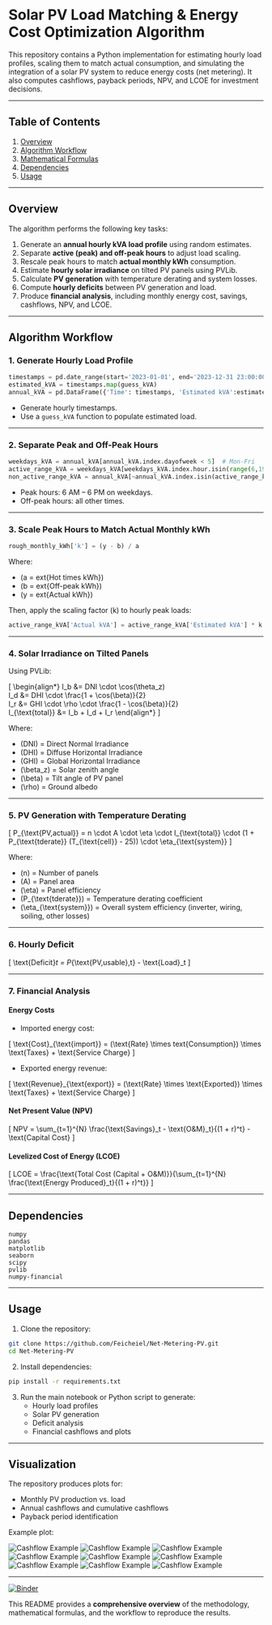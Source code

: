 # Solar PV Load Matching & Energy Cost Optimization Algorithm

This repository contains a Python implementation for estimating hourly load profiles, scaling them to match actual consumption, and simulating the integration of a solar PV system to reduce energy costs (net metering). It also computes cashflows, payback periods, NPV, and LCOE for investment decisions.

---

## Table of Contents
1. [Overview](#overview)  
2. [Algorithm Workflow](#algorithm-workflow)  
3. [Mathematical Formulas](#mathematical-formulas)  
4. [Dependencies](#dependencies)  
5. [Usage](#usage)  

---

## Overview

The algorithm performs the following key tasks:

1. Generate an **annual hourly kVA load profile** using random estimates.
2. Separate **active (peak) and off-peak hours** to adjust load scaling.
3. Rescale peak hours to match **actual monthly kWh** consumption.
4. Estimate **hourly solar irradiance** on tilted PV panels using PVLib.
5. Calculate **PV generation** with temperature derating and system losses.
6. Compute **hourly deficits** between PV generation and load.
7. Produce **financial analysis**, including monthly energy cost, savings, cashflows, NPV, and LCOE.

---

## Algorithm Workflow

### 1. Generate Hourly Load Profile

```python
timestamps = pd.date_range(start='2023-01-01', end='2023-12-31 23:00:00', freq='h')
estimated_kVA = timestamps.map(guess_kVA)
annual_kVA = pd.DataFrame({'Time': timestamps, 'Estimated kVA':estimated_kVA}).set_index('Time')
```

- Generate hourly timestamps.
- Use a `guess_kVA` function to populate estimated load.

---

### 2. Separate Peak and Off-Peak Hours

```python
weekdays_kVA = annual_kVA[annual_kVA.index.dayofweek < 5]  # Mon-Fri
active_range_kVA = weekdays_kVA[weekdays_kVA.index.hour.isin(range(6,19))]
non_active_range_kVA = annual_kVA[~annual_kVA.index.isin(active_range_kVA.index)]
```

- Peak hours: 6 AM – 6 PM on weekdays.
- Off-peak hours: all other times.

---

### 3. Scale Peak Hours to Match Actual Monthly kWh

```python
rough_monthly_kWh['k'] = (y - b) / a
```

Where:  
- \(a = 	ext{Hot times kWh}\)  
- \(b = 	ext{Off-peak kWh}\)  
- \(y = 	ext{Actual kWh}\)  

Then, apply the scaling factor \(k\) to hourly peak loads:

```python
active_range_kVA['Actual kVA'] = active_range_kVA['Estimated kVA'] * k
```

---

### 4. Solar Irradiance on Tilted Panels

Using PVLib:

\[
\begin{align*}
I_b &= DNI \cdot \cos(\theta_z) \
I_d &= DHI \cdot \frac{1 + \cos(\beta)}{2} \
I_r &= GHI \cdot \rho \cdot \frac{1 - \cos(\beta)}{2} \
I_{\text{total}} &= I_b + I_d + I_r
\end{align*}
\]

Where:  
- \(DNI\) = Direct Normal Irradiance  
- \(DHI\) = Diffuse Horizontal Irradiance  
- \(GHI\) = Global Horizontal Irradiance  
- \(\beta_z\) = Solar zenith angle  
- \(\beta\) = Tilt angle of PV panel  
- \(\rho\) = Ground albedo  

---

### 5. PV Generation with Temperature Derating

\[
P_{\text{PV,actual}} = n \cdot A \cdot \eta \cdot I_{\text{total}} \cdot (1 + P_{\text{tderate}} (T_{\text{cell}} - 25)) \cdot \eta_{\text{system}}
\]

Where:  
- \(n\) = Number of panels  
- \(A\) = Panel area  
- \(\eta\) = Panel efficiency  
- \(P_{\text{tderate}}\) = Temperature derating coefficient  
- \(\eta_{\text{system}}\) = Overall system efficiency (inverter, wiring, soiling, other losses)  

---

### 6. Hourly Deficit

\[
\text{Deficit}_t = P_{\text{PV,usable},t} - \text{Load}_t
\]

---

### 7. Financial Analysis

#### Energy Costs

- Imported energy cost:

\[
\text{Cost}_{\text{import}} = (\text{Rate} \times text{Consumption}) \times \text{Taxes} + \text{Service Charge}
\]

- Exported energy revenue:

\[
\text{Revenue}_{\text{export}} = (\text{Rate} \times \text{Exported}) \times \text{Taxes} + \text{Service Charge}
\]

#### Net Present Value (NPV)

\[
NPV = \sum_{t=1}^{N} \frac{\text{Savings}_t - \text{O\&M}_t}{(1 + r)^t} - \text{Capital Cost}
\]

#### Levelized Cost of Energy (LCOE)

\[
LCOE = \frac{\text{Total Cost (Capital + O\&M)}}{\sum_{t=1}^{N} \frac{\text{Energy Produced}_t}{(1 + r)^t}}
\]

---

## Dependencies

```text
numpy
pandas
matplotlib
seaborn
scipy
pvlib
numpy-financial
```

---

## Usage

1. Clone the repository:

```bash
git clone https://github.com/Feicheiel/Net-Metering-PV.git
cd Net-Metering-PV
```

2. Install dependencies:

```bash
pip install -r requirements.txt
```

3. Run the main notebook or Python script to generate:
   - Hourly load profiles  
   - Solar PV generation  
   - Deficit analysis  
   - Financial cashflows and plots  

---

## Visualization

The repository produces plots for:

- Monthly PV production vs. load  
- Annual cashflows and cumulative cashflows  
- Payback period identification  

Example plot:

![Cashflow Example](imgs/img_annual_deficit_kWh_vs_n.png)
![Cashflow Example](imgs/img_lcoe.png)
![Cashflow Example](imgs/img_project_cashflow[with%20cummulative%20flow]_@_r=1.030_i=3.010_n=246.png)
![Cashflow Example](imgs/img_project_cashflow[with%20cummulative%20flow]_@_r=25.00_i=14.00_n=246.png)
![Cashflow Example](imgs/img_project_cashflow[with%20cummulative%20flow]_@_r=36.48_i=14.00_n=246.png)
![Cashflow Example](imgs/img_savings_deficit_per_n.png)
![Cashflow Example](imgs/img_annual_monthly_imports_and_exports[bar].png)
![Cashflow Example](imgs/img_monthly_cost_difference_before_and_after_NEM.png)
![Cashflow Example](imgs/img_monthly_production_vs_consumption[bar].png)

---
[![Binder](https://mybinder.org/badge_logo.svg)](https://mybinder.org/v2/gh/Feicheiel/Net-Metering-PV.git/HEAD?urlpath=%2Fdoc%2Ftree%2Fanalysis.ipynb)


This README provides a **comprehensive overview** of the methodology, mathematical formulas, and the workflow to reproduce the results.

